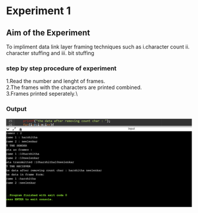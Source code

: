 # Experiment 1

## Aim of the Experiment
To impliment data link layer framing techniques such as
i.character count ii. character stuffing and iii. bit stuffing

### step by step procedure of experiment
1.Read the number and lenght of frames.\
2.The frames with the characters are printed combined.\
3.Frames printed seperately.\


### Output

![output](charactercount.png)
